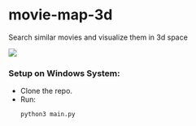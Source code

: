 # movie-map-3d
Search similar movies and visualize them in 3d space

![](demo.gif)

### Setup on Windows System:
* Clone the repo.
* Run: 
  ```bash
  python3 main.py
  ```
